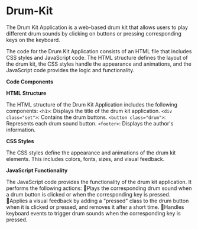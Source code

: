 # Drum-Kit
The Drum Kit Application is a web-based drum kit that allows users to play different drum sounds by clicking on buttons or pressing corresponding keys on the keyboard.

The code for the Drum Kit Application consists of an HTML file that includes CSS styles and JavaScript code. The HTML structure defines the layout of the drum kit, the CSS styles handle the appearance and animations, and the JavaScript code provides the logic and functionality.

**Code Components**

**HTML Structure**

The HTML structure of the Drum Kit Application includes the following components:
`<h1>`: Displays the title of the drum kit application.
`<div class="set">`: Contains the drum buttons.
`<button class="drum">`: Represents each drum sound button.
`<footer>`: Displays the author's information.

**CSS Styles**

The CSS styles define the appearance and animations of the drum kit elements. This includes colors, fonts, sizes, and visual feedback.

**JavaScript Functionality**

The JavaScript code provides the functionality of the drum kit application. It performs the following actions:
Plays the corresponding drum sound when a drum button is clicked or when the corresponding key is pressed.
Applies a visual feedback by adding a "pressed" class to the drum button when it is clicked or pressed, and removes it after a short time.
Handles keyboard events to trigger drum sounds when the corresponding key is pressed.
